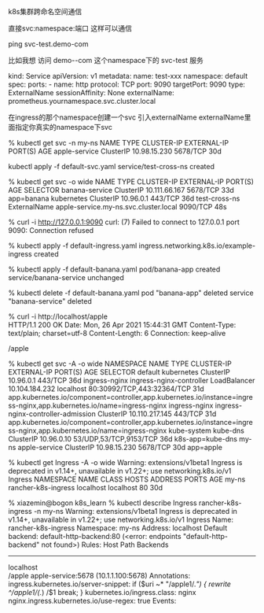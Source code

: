k8s集群跨命名空间通信

直接svc:namespace:端口
这样可以通信


ping svc-test.demo-com 

比如我想 访问 demo--com 这个namespace下的 svc-test 服务

kind: Service
apiVersion: v1
metadata:
  name: test-xxx
  namespace: default
spec:
  ports:
    - name: http
      protocol: TCP
      port: 9090
      targetPort: 9090
  type: ExternalName
  sessionAffinity: None
  externalName: prometheus.yournamespace.svc.cluster.local

  在ingress的那个namespace创建一个svc 引入externalName externalName里面指定你真实的namespace下svc



% kubectl get svc -n my-ns
NAME            TYPE        CLUSTER-IP     EXTERNAL-IP   PORT(S)    AGE
apple-service   ClusterIP   10.98.15.230   <none>        5678/TCP   30d

kubectl apply -f default-svc.yaml 
service/test-cross-ns created


% kubectl get svc -o wide
NAME             TYPE           CLUSTER-IP      EXTERNAL-IP                             PORT(S)    AGE   SELECTOR
banana-service   ClusterIP      10.111.66.167   <none>                                  5678/TCP   33d   app=banana
kubernetes       ClusterIP      10.96.0.1       <none>                                  443/TCP    36d   <none>
test-cross-ns    ExternalName   <none>          apple-service.my-ns.svc.cluster.local   9090/TCP   48s   <none>

 % curl -i http://127.0.0.1:9090
curl: (7) Failed to connect to 127.0.0.1 port 9090: Connection refused

% kubectl apply -f default-ingress.yaml 
ingress.networking.k8s.io/example-ingress created

% kubectl apply -f default-banana.yaml 
pod/banana-app created
service/banana-service unchanged

% kubectl delete -f default-banana.yaml 
pod "banana-app" deleted
service "banana-service" deleted


% curl -i http://localhost/apple  
HTTP/1.1 200 OK
Date: Mon, 26 Apr 2021 15:44:31 GMT
Content-Type: text/plain; charset=utf-8
Content-Length: 6
Connection: keep-alive

/apple


 % kubectl get svc -A -o wide
NAMESPACE       NAME                                 TYPE           CLUSTER-IP       EXTERNAL-IP   PORT(S)                      AGE   SELECTOR
default         kubernetes                           ClusterIP      10.96.0.1        <none>        443/TCP                      36d   <none>
ingress-nginx   ingress-nginx-controller             LoadBalancer   10.104.184.232   localhost     80:30992/TCP,443:32364/TCP   31d   app.kubernetes.io/component=controller,app.kubernetes.io/instance=ingress-nginx,app.kubernetes.io/name=ingress-nginx
ingress-nginx   ingress-nginx-controller-admission   ClusterIP      10.110.217.145   <none>        443/TCP                      31d   app.kubernetes.io/component=controller,app.kubernetes.io/instance=ingress-nginx,app.kubernetes.io/name=ingress-nginx
kube-system     kube-dns                             ClusterIP      10.96.0.10       <none>        53/UDP,53/TCP,9153/TCP       36d   k8s-app=kube-dns
my-ns           apple-service                        ClusterIP      10.98.15.230     <none>        5678/TCP                     30d   app=apple


% kubectl get Ingress -A -o wide
Warning: extensions/v1beta1 Ingress is deprecated in v1.14+, unavailable in v1.22+; use networking.k8s.io/v1 Ingress
NAMESPACE   NAME                  CLASS    HOSTS       ADDRESS     PORTS   AGE
my-ns       rancher-k8s-ingress   <none>   localhost   localhost   80      30d


% 
xiazemin@bogon k8s_learn % kubectl describe  Ingress rancher-k8s-ingress -n my-ns
Warning: extensions/v1beta1 Ingress is deprecated in v1.14+, unavailable in v1.22+; use networking.k8s.io/v1 Ingress
Name:             rancher-k8s-ingress
Namespace:        my-ns
Address:          localhost
Default backend:  default-http-backend:80 (<error: endpoints "default-http-backend" not found>)
Rules:
  Host        Path  Backends
  ----        ----  --------
  localhost   
              /apple   apple-service:5678 (10.1.1.100:5678)
Annotations:  ingress.kubernetes.io/server-snippet:
                if ($uri ~* "/apple1/.*") {
                    rewrite ^/apple1/(.*) /$1 break;
                }
              kubernetes.io/ingress.class: nginx
              nginx.ingress.kubernetes.io/use-regex: true
Events:       <none>


